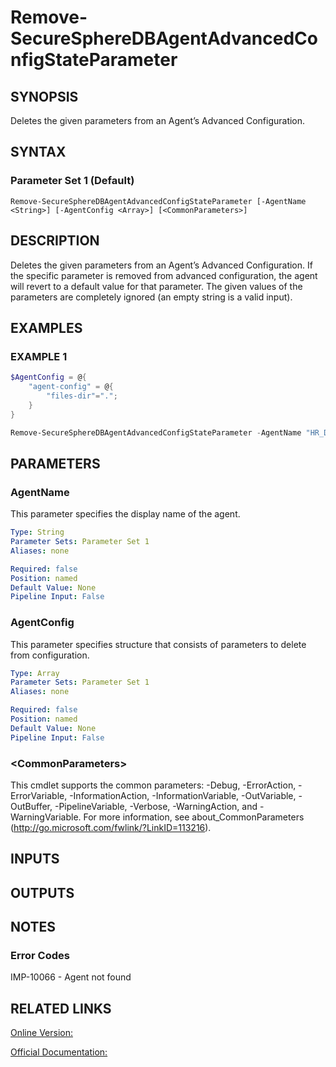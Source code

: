 ﻿# Remove-SecureSphereDBAgentAdvancedConfigStateParameter

## SYNOPSIS
Deletes the given parameters from an Agent’s Advanced Configuration.

## SYNTAX

### Parameter Set 1 (Default)
```
Remove-SecureSphereDBAgentAdvancedConfigStateParameter [-AgentName <String>] [-AgentConfig <Array>] [<CommonParameters>]
```

## DESCRIPTION
Deletes the given parameters from an Agent’s Advanced Configuration. If the specific parameter is removed from advanced configuration, the agent will revert to a default value for that parameter. The given values of the parameters are completely ignored (an empty string is a valid input).

## EXAMPLES

### EXAMPLE 1

```powershell
$AgentConfig = @{ 
    "agent-config" = @{
        "files-dir"=".";
    }
}

Remove-SecureSphereDBAgentAdvancedConfigStateParameter -AgentName "HR_DB" -AgentConfig $AgentConfig
```

## PARAMETERS

### AgentName
This parameter specifies the display name of the agent.

```yaml
Type: String
Parameter Sets: Parameter Set 1
Aliases: none

Required: false
Position: named
Default Value: None
Pipeline Input: False
```

### AgentConfig
This parameter specifies structure that consists of parameters to delete from configuration.

```yaml
Type: Array
Parameter Sets: Parameter Set 1
Aliases: none

Required: false
Position: named
Default Value: None
Pipeline Input: False
```

### \<CommonParameters\>
This cmdlet supports the common parameters: -Debug, -ErrorAction, -ErrorVariable, -InformationAction, -InformationVariable, -OutVariable, -OutBuffer, -PipelineVariable, -Verbose, -WarningAction, and -WarningVariable. For more information, see about_CommonParameters (http://go.microsoft.com/fwlink/?LinkID=113216).

## INPUTS

## OUTPUTS

## NOTES

### Error Codes
IMP-10066 - Agent not found

## RELATED LINKS

[Online Version:](https://github.com/akshinmustafayev/SecureSpherePS/tree/master/Documentation)

[Official Documentation:](https://docs.imperva.com/bundle/v13.6-api-reference-guide/page/77726.htm)



